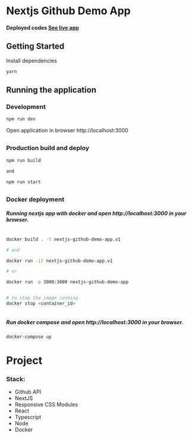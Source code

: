 # Nextjs Github Demo App

#### Deployed codes [See live app](https://nextjs-github-demo.vercel.app/)



## Getting Started

Install dependencies
```sh
yarn
```

##
## Running the application

### Development
```sh
npm run dev 
```


Open application in browser http://localhost:3000



##
### Production build and deploy

```sh
npm run build

and

npm run start
```


##


### Docker deployment


##### Running nextjs app with docker and open http://localhost:3000 in your browser.
```sh

docker build . -t nextjs-github-demo-app.v1

# and 

docker run -it nextjs-github-demo-app.v1

# or 

docker run -p 3000:3000 nextjs-github-demo-app


# to stop the image running
docker stop <container_id>
 
```

##### Run docker compose and open http://localhost:3000 in your browser.

```sh
docker-compose up
```


##

# Project

### Stack:
- Github API
- NextJS
- Responsive CSS Modules
- React
- Typescript
- Node
- Docker
